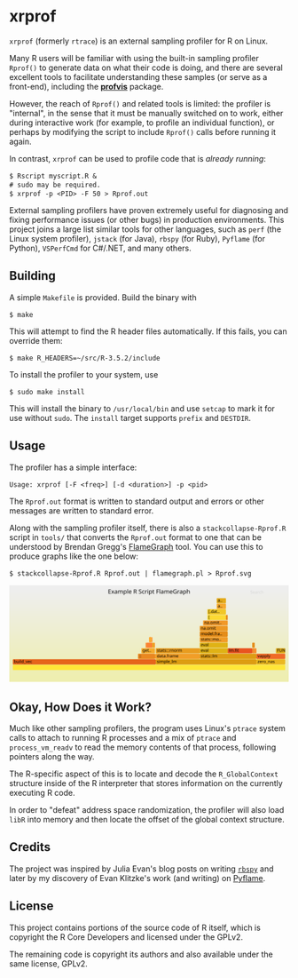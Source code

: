 # xrprof

`xrprof` (formerly `rtrace`) is an external sampling profiler for R on Linux.

Many R users will be familiar with using the built-in sampling profiler
`Rprof()` to generate data on what their code is doing, and there are several
excellent tools to facilitate understanding these samples (or serve as a
front-end), including the [**profvis**](https://rstudio.github.io/profvis/)
package.

However, the reach of `Rprof()` and related tools is limited: the profiler is
"internal", in the sense that it must be manually switched on to work, either
during interactive work (for example, to profile an individual function), or
perhaps by modifying the script to include `Rprof()` calls before running it
again.

In contrast, `xrprof` can be used to profile code that is *already running*:

```console
$ Rscript myscript.R &
# sudo may be required.
$ xrprof -p <PID> -F 50 > Rprof.out
```

External sampling profilers have proven extremely useful for diagnosing and
fixing performance issues (or other bugs) in production environments. This
project joins a large list similar tools for other languages, such as `perf`
(the Linux system profiler), `jstack` (for Java), `rbspy` (for Ruby), `Pyflame`
(for Python), `VSPerfCmd` for C#/.NET, and many others.

## Building

A simple `Makefile` is provided. Build the binary with

```console
$ make
```

This will attempt to find the R header files automatically. If this fails, you
can override them:

```console
$ make R_HEADERS=~/src/R-3.5.2/include
```

To install the profiler to your system, use

```console
$ sudo make install
```

This will install the binary to `/usr/local/bin` and use `setcap` to mark it for
use without `sudo`. The `install` target supports `prefix` and `DESTDIR`.

## Usage

The profiler has a simple interface:

    Usage: xrprof [-F <freq>] [-d <duration>] -p <pid>

The `Rprof.out` format is written to standard output and errors or other
messages are written to standard error.

Along with the sampling profiler itself, there is also a `stackcollapse-Rprof.R`
script in `tools/` that converts the `Rprof.out` format to one that can be
understood by Brendan Gregg's [FlameGraph](http://www.brendangregg.com/flamegraphs.html)
tool. You can use this to produce graphs like the one below:

```shell
$ stackcollapse-Rprof.R Rprof.out | flamegraph.pl > Rprof.svg
```

![Example FlameGraph](example-flamegraph.svg)

## Okay, How Does it Work?

Much like other sampling profilers, the program uses Linux's `ptrace` system
calls to attach to running R processes and a mix of `ptrace` and
`process_vm_readv` to read the memory contents of that process, following
pointers along the way.

The R-specific aspect of this is to locate and decode the `R_GlobalContext`
structure inside of the R interpreter that stores information on the currently
executing R code.

In order to "defeat" address space randomization, the profiler will also load
`libR` into memory and then locate the offset of the global context structure.

## Credits

The project was inspired by Julia Evan's blog posts on writing
[`rbspy`](https://rbspy.github.io/) and later by my discovery of Evan Klitzke's
work (and writing) on [Pyflame](https://github.com/uber/pyflame).

## License

This project contains portions of the source code of R itself, which is
copyright the R Core Developers and licensed under the GPLv2.

The remaining code is copyright its authors and also available under the same
license, GPLv2.
